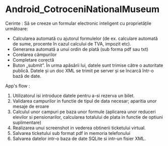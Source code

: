# Android_CotroceniNationalMuseum

Cerinte :
  Să se creeze un formular electronic inteligent cu proprietățile următoare:
- Calcularea automată cu ajutorul formulelor (de ex. calculare automată de sume, procente în cazul calcului de TVA, impozit etc).
- Generarea automată a unui ordin de plată (sub forma pdf sau txt)
- Corelarea câmpurilor
- Completare corectă
- Buton „submit”. În urma apăsării lui, datele sunt trimise către o autoritate publică. Datele și un doc XML se trimit pe server și se încarcă într-o bază de date.


App's flow :
1. Utilizatorul isi introduce datele pentru a-si rezerva un bilet.
2. Validarea campurilor in functie de tipul de data necesar; aparitia unor mesaje de eroare 
3. Calculul unor campuri pe baza unor formule (aplicarea unor reduceri elevilor si pensionarilor, calcularea totalului de plata in functie de optiuni suplimentare)
3. Realizarea unui screenshot in vederea obtinerii ticketului virtual.
4. Salvarea ticketului sub format pdf in memoria telefonului
5. Salvarea datelor intr-o baza de date SQLite si intr-un fisier XML.
